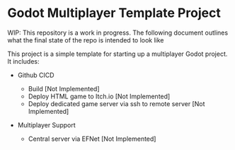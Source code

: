 # Godot Multiplayer Template Project

WIP: This repository is a work in progress. The following document outlines what the final state
of the repo is intended to look like

This project is a simple template for starting up a multiplayer Godot project. It includes:

- Github CICD
	- Build [Not Implemented]
	- Deploy HTML game to Itch.io [Not Implemented]
	- Deploy dedicated game server via ssh to remote server [Not Implemented]

- Multiplayer Support
	- Central server via EFNet [Not Implemented]

